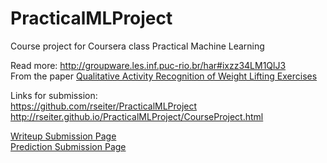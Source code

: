 PracticalMLProject
==================

Course project for Coursera class Practical Machine Learning

Read more: http://groupware.les.inf.puc-rio.br/har#ixzz34LM1QlJ3  
From the paper [Qualitative Activity Recognition of Weight Lifting Exercises](http://groupware.les.inf.puc-rio.br/work.jsf?p1=11201)

Links for submission:  
https://github.com/rseiter/PracticalMLProject  
http://rseiter.github.io/PracticalMLProject/CourseProject.html

[Writeup Submission Page](https://class.coursera.org/predmachlearn-002/human_grading/view/courses/972090/assessments/4/submissions)  
[Prediction Submission Page](https://class.coursera.org/predmachlearn-002/assignment)
